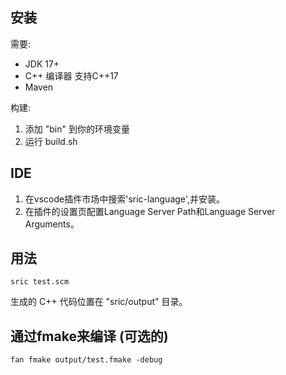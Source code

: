 

## 安装

需要:
- JDK 17+
- C++ 编译器 支持C++17
- Maven

构建:
1. 添加 "bin" 到你的环境变量
2. 运行 build.sh

## IDE

1. 在vscode插件市场中搜索'sric-language',并安装。
2. 在插件的设置页配置Language Server Path和Language Server Arguments。

## 用法

```
sric test.scm
```

生成的 C++ 代码位置在 "sric/output" 目录。


## 通过fmake来编译 (可选的)
```
fan fmake output/test.fmake -debug
```
